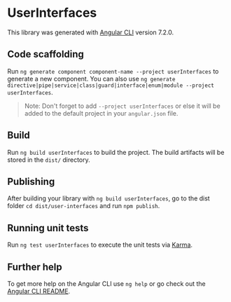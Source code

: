 # UserInterfaces

This library was generated with [Angular CLI](https://github.com/angular/angular-cli) version 7.2.0.

## Code scaffolding

Run `ng generate component component-name --project userInterfaces` to generate a new component. You can also use `ng generate directive|pipe|service|class|guard|interface|enum|module --project userInterfaces`.
> Note: Don't forget to add `--project userInterfaces` or else it will be added to the default project in your `angular.json` file. 

## Build

Run `ng build userInterfaces` to build the project. The build artifacts will be stored in the `dist/` directory.

## Publishing

After building your library with `ng build userInterfaces`, go to the dist folder `cd dist/user-interfaces` and run `npm publish`.

## Running unit tests

Run `ng test userInterfaces` to execute the unit tests via [Karma](https://karma-runner.github.io).

## Further help

To get more help on the Angular CLI use `ng help` or go check out the [Angular CLI README](https://github.com/angular/angular-cli/blob/master/README.md).
